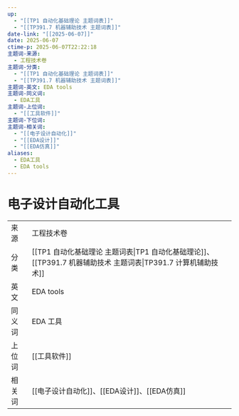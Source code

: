 ```yaml
---
up:
  - "[[TP1 自动化基础理论 主题词表]]"
  - "[[TP391.7 机器辅助技术 主题词表]]"
date-link: "[[2025-06-07]]"
date: 2025-06-07
ctime-p: 2025-06-07T22:22:18
主题词-来源:
  - 工程技术卷
主题词-分类:
  - "[[TP1 自动化基础理论 主题词表]]"
  - "[[TP391.7 机器辅助技术 主题词表]]"
主题词-英文: EDA tools
主题词-同义词:
  - EDA工具
主题词-上位词:
  - "[[工具软件]]"
主题词-下位词: 
主题词-相关词:
  - "[[电子设计自动化]]"
  - "[[EDA设计]]"
  - "[[EDA仿真]]"
aliases:
  - EDA工具
  - EDA tools
---
```


# 电子设计自动化工具

| | |
| --- | --- |
| 来源 | 工程技术卷|
| 分类 | [[TP1 自动化基础理论 主题词表\|TP1 自动化基础理论]]、[[TP391.7 机器辅助技术 主题词表\|TP391.7 计算机辅助技术]]|
| 英文 | EDA tools |
| 同义词 | EDA 工具|
| 上位词 | [[工具软件]]|
| 相关词 | [[电子设计自动化]]、[[EDA设计]]、[[EDA仿真]]|
